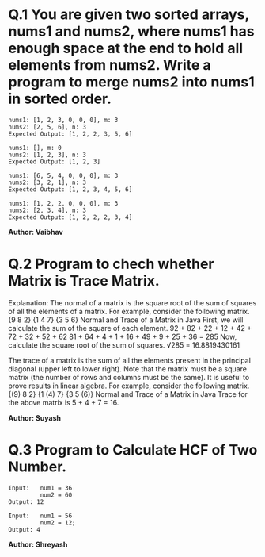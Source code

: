 # Q.1 You are given two sorted arrays, nums1 and nums2, where nums1 has enough space at the end to hold all elements from nums2. Write a program to merge nums2 into nums1 in sorted order.
```
nums1: [1, 2, 3, 0, 0, 0], m: 3
nums2: [2, 5, 6], n: 3
Expected Output: [1, 2, 2, 3, 5, 6]

nums1: [], m: 0
nums2: [1, 2, 3], n: 3
Expected Output: [1, 2, 3]

nums1: [6, 5, 4, 0, 0, 0], m: 3
nums2: [3, 2, 1], n: 3
Expected Output: [1, 2, 3, 4, 5, 6]

nums1: [1, 2, 2, 0, 0, 0], m: 3
nums2: [2, 3, 4], n: 3
Expected Output: [1, 2, 2, 2, 3, 4]
```
**Author: Vaibhav**

# Q.2 Program to chech whether Matrix is Trace Matrix.
Explanation:
The normal of a matrix is the square root of the sum of squares of all the elements of a matrix. For example, consider the following matrix.
        {9  8  2}
        {1  4  7}
        {3  5  6}
Normal and Trace of a Matrix in Java
First, we will calculate the sum of the square of each element.
92 + 82 + 22 + 12 + 42 + 72 + 32 + 52 + 62
81 + 64 + 4 + 1 + 16 + 49 + 9 + 25 + 36 = 285
Now, calculate the square root of the sum of squares.
√285 = 16.8819430161

The trace of a matrix is the sum of all the elements present in the principal diagonal (upper left to lower right). Note that the matrix must be a square matrix (the number of rows and columns must be the same). It is useful to prove results in linear algebra. For example, consider the following matrix.
        {(9)  8   2}
        {1   (4)  7}
        {3    5  (6)}
Normal and Trace of a Matrix in Java
Trace for the above matrix is 5 + 4 + 7 = 16.

**Author: Suyash**

# Q.3 Program to Calculate HCF of Two Number.
``` 
Input:   num1 = 36
         num2 = 60
Output: 12

Input:   num1 = 56
         num2 = 12;
Output: 4

```

**Author: Shreyash**



